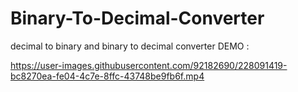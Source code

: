 # Binary-To-Decimal-Converter
decimal to binary and binary to decimal converter
DEMO : 



https://user-images.githubusercontent.com/92182690/228091419-bc8270ea-fe04-4c7e-8ffc-43748be9fb6f.mp4


